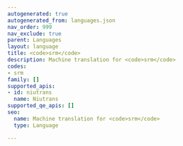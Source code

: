 ```yaml
---
autogenerated: true
autogenerated_from: languages.json
nav_order: 999
nav_exclude: true
parent: Languages
layout: language
title: <code>srm</code>
description: Machine translation for <code>srm</code>
codes:
- srm
family: []
supported_apis:
- id: niutrans
  name: Niutrans
supported_qe_apis: []
seo:
  name: Machine translation for <code>srm</code>
  type: Language

---
```


